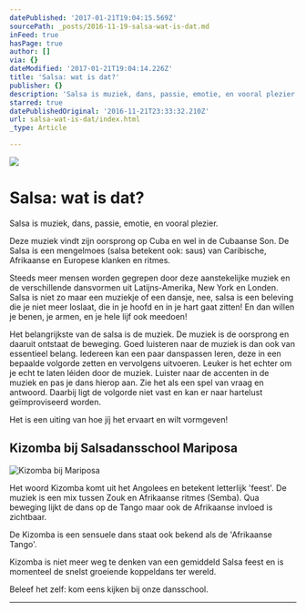 ```yaml
---
datePublished: '2017-01-21T19:04:15.569Z'
sourcePath: _posts/2016-11-19-salsa-wat-is-dat.md
inFeed: true
hasPage: true
author: []
via: {}
dateModified: '2017-01-21T19:04:14.226Z'
title: 'Salsa: wat is dat?'
publisher: {}
description: 'Salsa is muziek, dans, passie, emotie, en vooral plezier.'
starred: true
datePublishedOriginal: '2016-11-21T23:33:32.210Z'
url: salsa-wat-is-dat/index.html
_type: Article

---
```

![](https://the-grid-user-content.s3-us-west-2.amazonaws.com/2cab9d5f-0e1a-4be6-b420-0715af2119d3.jpg)

# Salsa: wat is dat?

Salsa is muziek, dans, passie, emotie, en vooral plezier.

Deze muziek vindt zijn oorsprong op Cuba en wel in de Cubaanse Son. De Salsa is een mengelmoes (salsa betekent ook: saus) van Caribische, Afrikaanse en Europese klanken en ritmes.

Steeds meer mensen worden gegrepen door deze aanstekelijke muziek en de verschillende dansvormen uit Latijns-Amerika, New York en Londen. Salsa is niet zo maar een muziekje of een dansje, nee, salsa is een beleving die je niet meer loslaat, die in je hoofd en in je hart gaat zitten! En dan willen je benen, je armen, en je hele lijf ook meedoen!

Het belangrijkste van de salsa is de muziek. De muziek is de oorsprong en daaruit ontstaat de beweging. Goed luisteren naar de muziek is dan ook van essentieel belang. Iedereen kan een paar danspassen leren, deze in een bepaalde volgorde zetten en vervolgens uitvoeren. Leuker is het echter om je echt te laten léiden door de muziek. Luister naar de accenten in de muziek en pas je dans hierop aan. Zie het als een spel van vraag en antwoord. Daarbij ligt de volgorde niet vast en kan er naar hartelust geïmproviseerd worden.

Het is een uiting van hoe jíj het ervaart en wilt vormgeven!

## Kizomba bij Salsadansschool Mariposa
![Kizomba bij Mariposa](https://the-grid-user-content.s3-us-west-2.amazonaws.com/28e56b22-9de9-4dc8-9d4b-19ad227fd28e.jpg)

Het woord Kizomba komt uit het Angolees en betekent letterlijk 'feest'. De muziek is een mix tussen Zouk en Afrikaanse ritmes (Semba). Qua beweging lijkt de dans op de Tango maar ook de Afrikaanse invloed is zichtbaar.

De Kizomba is een sensuele dans staat ook bekend als de 'Afrikaanse Tango'.

Kizomba is niet meer weg te denken van een gemiddeld Salsa feest en is momenteel de snelst groeiende koppeldans ter wereld.

Beleef het zelf: kom eens kijken bij onze dansschool.

---